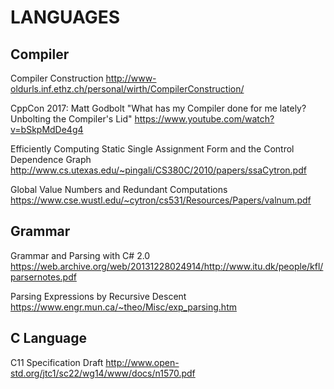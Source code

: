 # LANGUAGES

## Compiler

Compiler Construction
http://www-oldurls.inf.ethz.ch/personal/wirth/CompilerConstruction/

CppCon 2017: Matt Godbolt "What has my Compiler done for me lately? Unbolting the Compiler's Lid"
https://www.youtube.com/watch?v=bSkpMdDe4g4

Efficiently Computing Static Single Assignment Form and the Control Dependence Graph
http://www.cs.utexas.edu/~pingali/CS380C/2010/papers/ssaCytron.pdf

Global Value Numbers and Redundant Computations
https://www.cse.wustl.edu/~cytron/cs531/Resources/Papers/valnum.pdf

## Grammar

Grammar and Parsing with C# 2.0
https://web.archive.org/web/20131228024914/http://www.itu.dk/people/kfl/parsernotes.pdf

Parsing Expressions by Recursive Descent
https://www.engr.mun.ca/~theo/Misc/exp_parsing.htm

## C Language

C11 Specification Draft
http://www.open-std.org/jtc1/sc22/wg14/www/docs/n1570.pdf
